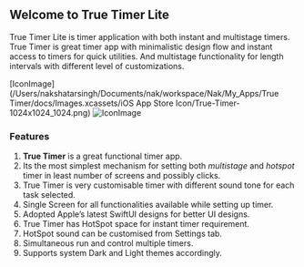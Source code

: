 ## Welcome to True Timer Lite

True Timer Lite is timer application with both instant and multistage timers. True Timer is great timer app with minimalistic design flow and instant access to timers for quick utilities. And multistage functionality for length intervals with different level of customizations.

[IconImage](/Users/nakshatarsingh/Documents/nak/workspace/Nak/My_Apps/True Timer/docs/Images.xcassets/iOS App Store Icon/True-Timer-1024x1024_1024.png)
<img src="/Users/nakshatarsingh/Documents/nak/workspace/Nak/My_Apps/True Timer/docs/Images.xcassets/iOS App Store Icon/True-Timer-1024x1024_1024.png" alt="IconImage" class="inline"/>

### Features

1. **True Timer** is a great functional timer app. 
2. Its the most simplest mechanism for setting both _multistage_ and _hotspot_ timer in least number of screens and possibly clicks. 
3. True Timer is very customisable timer with different sound tone for each task selected.
4. Single Screen for all functionalities available while setting up timer.
5. Adopted Apple’s latest SwiftUI designs for better UI designs.
6. True Timer has HotSpot space for instant timer requirement.
7. HotSpot sound can be customised from Settings tab.
8. Simultaneous run and control multiple timers.
9. Supports system Dark and Light themes accordingly.

